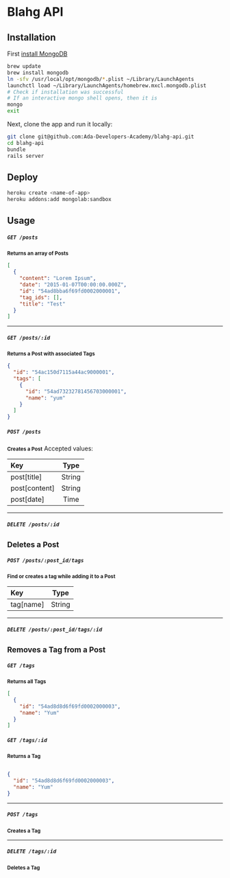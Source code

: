 # Blahg API

Installation
------------

First [install MongoDB](http://docs.mongodb.org/manual/tutorial/install-mongodb-on-os-x/)

```bash
brew update
brew install mongodb
ln -sfv /usr/local/opt/mongodb/*.plist ~/Library/LaunchAgents
launchctl load ~/Library/LaunchAgents/homebrew.mxcl.mongodb.plist
# Check if installation was successful
# If an interactive mongo shell opens, then it is
mongo
exit
```

Next, clone the app and run it locally:

```bash
git clone git@github.com:Ada-Developers-Academy/blahg-api.git
cd blahg-api
bundle
rails server
```

Deploy
------

```bash
heroku create <name-of-app>
heroku addons:add mongolab:sandbox
```

Usage
-----

##### `GET /posts`
<small><b>Returns an array of Posts</b></small>

```json
[
  {
    "content": "Lorem Ipsum",
    "date": "2015-01-07T00:00:00.000Z",
    "id": "54ad8bba6f69fd0002000001",
    "tag_ids": [],
    "title": "Test"
  }
]
```
---------
##### `GET /posts/:id`
<small><b>Returns a Post with associated Tags</b></small>

```json
{
  "id": "54ac150d7115a44ac9000001",
  "tags": [
    {
      "id": "54ad73232781456703000001",
      "name": "yum"
    }
  ]
}
```
##### `POST /posts`
<small><b>Creates a Post</b></small>
Accepted values:

|Key|Type|
|:--|:--:|
|post[title]|String|
|post[content]|String|
|post[date]|Time|

-------

##### `DELETE /posts/:id`
<small><b>Deletes a Post</b></small>
--------
##### `POST /posts/:post_id/tags`

<small><b>Find or creates a tag while adding it to a Post</b></small>

|Key|Type|
|:--|:---:|
|tag[name]|String|

-------
##### `DELETE /posts/:post_id/tags/:id`
<small><b>Removes a Tag from a Post</b></small>
-------
##### `GET /tags`
<small><b>Returns all Tags</b></small>

```json
[
  {
    "id": "54ad8d8d6f69fd0002000003",
    "name": "Yum"
  }
]
```
##### `GET /tags/:id`
<small><b>Returns a Tag</b></small>

```json

{
  "id": "54ad8d8d6f69fd0002000003",
  "name": "Yum"
}

```
------
##### `POST /tags`

<small><b>Creates a Tag</b></small>

------
##### `DELETE /tags/:id`
<small><b>Deletes a Tag</b></small>
